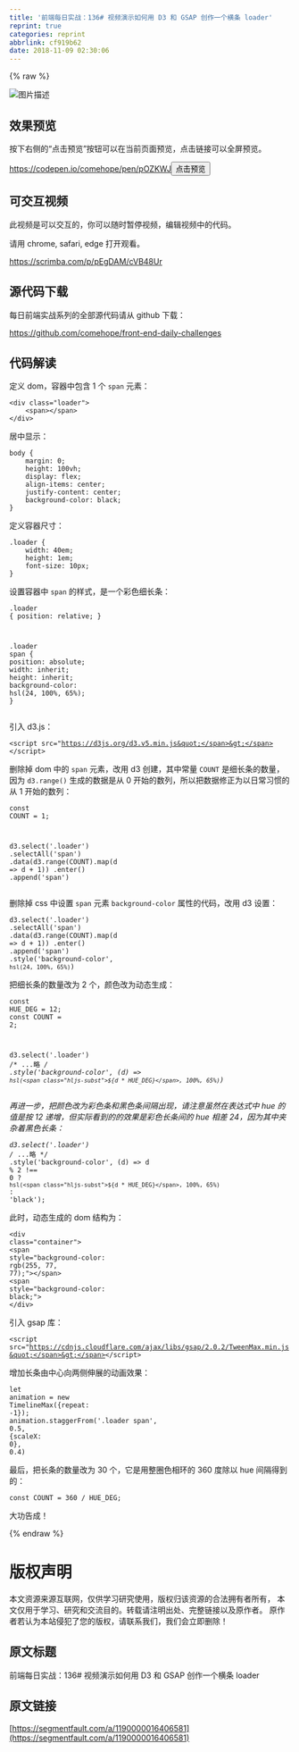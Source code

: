 ```yaml
---
title: '前端每日实战：136# 视频演示如何用 D3 和 GSAP 创作一个横条 loader'
reprint: true
categories: reprint
abbrlink: cf919b62
date: 2018-11-09 02:30:06
---
```


{% raw %}
<p><span class="img-wrap"><img data-src="/img/bVbg0gq?w=400&amp;h=305" src="https://static.alili.tech/img/bVbg0gq?w=400&amp;h=305" alt="&#x56FE;&#x7247;&#x63CF;&#x8FF0;" title="&#x56FE;&#x7247;&#x63CF;&#x8FF0;" style="cursor:pointer;display:inline"></span></p><h2 id="articleHeader0">&#x6548;&#x679C;&#x9884;&#x89C8;</h2><p>&#x6309;&#x4E0B;&#x53F3;&#x4FA7;&#x7684;&#x201C;&#x70B9;&#x51FB;&#x9884;&#x89C8;&#x201D;&#x6309;&#x94AE;&#x53EF;&#x4EE5;&#x5728;&#x5F53;&#x524D;&#x9875;&#x9762;&#x9884;&#x89C8;&#xFF0C;&#x70B9;&#x51FB;&#x94FE;&#x63A5;&#x53EF;&#x4EE5;&#x5168;&#x5C4F;&#x9884;&#x89C8;&#x3002;</p><p><a href="https://codepen.io/comehope/pen/pOZKWJ" rel="nofollow noreferrer" target="_blank">https://codepen.io/comehope/pen/pOZKWJ</a><button class="btn btn-xs btn-default ml10 preview" data-url="comehope/pen/pOZKWJ" data-typeid="3">&#x70B9;&#x51FB;&#x9884;&#x89C8;</button></p><h2 id="articleHeader1">&#x53EF;&#x4EA4;&#x4E92;&#x89C6;&#x9891;</h2><p>&#x6B64;&#x89C6;&#x9891;&#x662F;&#x53EF;&#x4EE5;&#x4EA4;&#x4E92;&#x7684;&#xFF0C;&#x4F60;&#x53EF;&#x4EE5;&#x968F;&#x65F6;&#x6682;&#x505C;&#x89C6;&#x9891;&#xFF0C;&#x7F16;&#x8F91;&#x89C6;&#x9891;&#x4E2D;&#x7684;&#x4EE3;&#x7801;&#x3002;</p><p>&#x8BF7;&#x7528; chrome, safari, edge &#x6253;&#x5F00;&#x89C2;&#x770B;&#x3002;</p><p><a href="https://scrimba.com/p/pEgDAM/cVB48Ur" rel="nofollow noreferrer" target="_blank">https://scrimba.com/p/pEgDAM/cVB48Ur</a></p><h2 id="articleHeader2">&#x6E90;&#x4EE3;&#x7801;&#x4E0B;&#x8F7D;</h2><p>&#x6BCF;&#x65E5;&#x524D;&#x7AEF;&#x5B9E;&#x6218;&#x7CFB;&#x5217;&#x7684;&#x5168;&#x90E8;&#x6E90;&#x4EE3;&#x7801;&#x8BF7;&#x4ECE; github &#x4E0B;&#x8F7D;&#xFF1A;</p><p><a href="https://github.com/comehope/front-end-daily-challenges" rel="nofollow noreferrer" target="_blank">https://github.com/comehope/front-end-daily-challenges</a></p><h2 id="articleHeader3">&#x4EE3;&#x7801;&#x89E3;&#x8BFB;</h2><p>&#x5B9A;&#x4E49; dom&#xFF0C;&#x5BB9;&#x5668;&#x4E2D;&#x5305;&#x542B; 1 &#x4E2A; <code>span</code> &#x5143;&#x7D20;&#xFF1A;</p><div class="widget-codetool" style="display:none"><div class="widget-codetool--inner"><span class="selectCode code-tool" data-toggle="tooltip" data-placement="top" title="" data-original-title="&#x5168;&#x9009;"></span> <span type="button" class="copyCode code-tool" data-toggle="tooltip" data-placement="top" data-clipboard-text="&lt;div class=&quot;loader&quot;&gt;
    &lt;span&gt;&lt;/span&gt;
&lt;/div&gt;" title="" data-original-title="&#x590D;&#x5236;"></span> <span type="button" class="saveToNote code-tool" data-toggle="tooltip" data-placement="top" title="" data-original-title="&#x653E;&#x8FDB;&#x7B14;&#x8BB0;"></span></div></div><pre class="xml hljs"><code class="html"><span class="hljs-tag">&lt;<span class="hljs-name">div</span> <span class="hljs-attr">class</span>=<span class="hljs-string">&quot;loader&quot;</span>&gt;</span>
    <span class="hljs-tag">&lt;<span class="hljs-name">span</span>&gt;</span><span class="hljs-tag">&lt;/<span class="hljs-name">span</span>&gt;</span>
<span class="hljs-tag">&lt;/<span class="hljs-name">div</span>&gt;</span></code></pre><p>&#x5C45;&#x4E2D;&#x663E;&#x793A;&#xFF1A;</p><div class="widget-codetool" style="display:none"><div class="widget-codetool--inner"><span class="selectCode code-tool" data-toggle="tooltip" data-placement="top" title="" data-original-title="&#x5168;&#x9009;"></span> <span type="button" class="copyCode code-tool" data-toggle="tooltip" data-placement="top" data-clipboard-text="body {
    margin: 0;
    height: 100vh;
    display: flex;
    align-items: center;
    justify-content: center;
    background-color: black;
}" title="" data-original-title="&#x590D;&#x5236;"></span> <span type="button" class="saveToNote code-tool" data-toggle="tooltip" data-placement="top" title="" data-original-title="&#x653E;&#x8FDB;&#x7B14;&#x8BB0;"></span></div></div><pre class="css hljs"><code class="css"><span class="hljs-selector-tag">body</span> {
    <span class="hljs-attribute">margin</span>: <span class="hljs-number">0</span>;
    <span class="hljs-attribute">height</span>: <span class="hljs-number">100vh</span>;
    <span class="hljs-attribute">display</span>: flex;
    <span class="hljs-attribute">align-items</span>: center;
    <span class="hljs-attribute">justify-content</span>: center;
    <span class="hljs-attribute">background-color</span>: black;
}</code></pre><p>&#x5B9A;&#x4E49;&#x5BB9;&#x5668;&#x5C3A;&#x5BF8;&#xFF1A;</p><div class="widget-codetool" style="display:none"><div class="widget-codetool--inner"><span class="selectCode code-tool" data-toggle="tooltip" data-placement="top" title="" data-original-title="&#x5168;&#x9009;"></span> <span type="button" class="copyCode code-tool" data-toggle="tooltip" data-placement="top" data-clipboard-text=".loader {
    width: 40em;
    height: 1em;
    font-size: 10px;
}" title="" data-original-title="&#x590D;&#x5236;"></span> <span type="button" class="saveToNote code-tool" data-toggle="tooltip" data-placement="top" title="" data-original-title="&#x653E;&#x8FDB;&#x7B14;&#x8BB0;"></span></div></div><pre class="css hljs"><code class="css"><span class="hljs-selector-class">.loader</span> {
    <span class="hljs-attribute">width</span>: <span class="hljs-number">40em</span>;
    <span class="hljs-attribute">height</span>: <span class="hljs-number">1em</span>;
    <span class="hljs-attribute">font-size</span>: <span class="hljs-number">10px</span>;
}</code></pre><p>&#x8BBE;&#x7F6E;&#x5BB9;&#x5668;&#x4E2D; <code>span</code> &#x7684;&#x6837;&#x5F0F;&#xFF0C;&#x662F;&#x4E00;&#x4E2A;&#x5F69;&#x8272;&#x7EC6;&#x957F;&#x6761;&#xFF1A;</p><div class="widget-codetool" style="display:none"><div class="widget-codetool--inner"><span class="selectCode code-tool" data-toggle="tooltip" data-placement="top" title="" data-original-title="&#x5168;&#x9009;"></span> <span type="button" class="copyCode code-tool" data-toggle="tooltip" data-placement="top" data-clipboard-text=".loader {
    position: relative;
}

.loader span {
    position: absolute;
    width: inherit;
    height: inherit;
    background-color: hsl(24, 100%, 65%);
}" title="" data-original-title="&#x590D;&#x5236;"></span> <span type="button" class="saveToNote code-tool" data-toggle="tooltip" data-placement="top" title="" data-original-title="&#x653E;&#x8FDB;&#x7B14;&#x8BB0;"></span></div></div><pre class="css hljs"><code class="css"><span class="hljs-selector-class">.loader</span> {
    <span class="hljs-attribute">position</span>: relative;
}

<span class="hljs-selector-class">.loader</span> <span class="hljs-selector-tag">span</span> {
    <span class="hljs-attribute">position</span>: absolute;
    <span class="hljs-attribute">width</span>: inherit;
    <span class="hljs-attribute">height</span>: inherit;
    <span class="hljs-attribute">background-color</span>: <span class="hljs-built_in">hsl</span>(24, 100%, 65%);
}</code></pre><p>&#x5F15;&#x5165; d3.js&#xFF1A;</p><div class="widget-codetool" style="display:none"><div class="widget-codetool--inner"><span class="selectCode code-tool" data-toggle="tooltip" data-placement="top" title="" data-original-title="&#x5168;&#x9009;"></span> <span type="button" class="copyCode code-tool" data-toggle="tooltip" data-placement="top" data-clipboard-text="&lt;script src=&quot;https://d3js.org/d3.v5.min.js&quot;&gt;&lt;/script&gt;" title="" data-original-title="&#x590D;&#x5236;"></span> <span type="button" class="saveToNote code-tool" data-toggle="tooltip" data-placement="top" title="" data-original-title="&#x653E;&#x8FDB;&#x7B14;&#x8BB0;"></span></div></div><pre class="xml hljs"><code class="html" style="word-break:break-word;white-space:initial"><span class="hljs-tag">&lt;<span class="hljs-name">script</span> <span class="hljs-attr">src</span>=<span class="hljs-string">&quot;https://d3js.org/d3.v5.min.js&quot;</span>&gt;</span><span class="undefined"></span><span class="hljs-tag">&lt;/<span class="hljs-name">script</span>&gt;</span></code></pre><p>&#x5220;&#x9664;&#x6389; dom &#x4E2D;&#x7684; <code>span</code> &#x5143;&#x7D20;&#xFF0C;&#x6539;&#x7528; d3 &#x521B;&#x5EFA;&#xFF0C;&#x5176;&#x4E2D;&#x5E38;&#x91CF; <code>COUNT</code> &#x662F;&#x7EC6;&#x957F;&#x6761;&#x7684;&#x6570;&#x91CF;&#xFF0C;&#x56E0;&#x4E3A; <code>d3.range()</code> &#x751F;&#x6210;&#x7684;&#x6570;&#x636E;&#x662F;&#x4ECE; 0 &#x5F00;&#x59CB;&#x7684;&#x6570;&#x5217;&#xFF0C;&#x6240;&#x4EE5;&#x628A;&#x6570;&#x636E;&#x4FEE;&#x6B63;&#x4E3A;&#x4EE5;&#x65E5;&#x5E38;&#x4E60;&#x60EF;&#x7684;&#x4ECE; 1 &#x5F00;&#x59CB;&#x7684;&#x6570;&#x5217;&#xFF1A;</p><div class="widget-codetool" style="display:none"><div class="widget-codetool--inner"><span class="selectCode code-tool" data-toggle="tooltip" data-placement="top" title="" data-original-title="&#x5168;&#x9009;"></span> <span type="button" class="copyCode code-tool" data-toggle="tooltip" data-placement="top" data-clipboard-text="const COUNT = 1;

d3.select(&apos;.loader&apos;)
    .selectAll(&apos;span&apos;)
    .data(d3.range(COUNT).map(d =&gt; d + 1))
    .enter()
    .append(&apos;span&apos;)" title="" data-original-title="&#x590D;&#x5236;"></span> <span type="button" class="saveToNote code-tool" data-toggle="tooltip" data-placement="top" title="" data-original-title="&#x653E;&#x8FDB;&#x7B14;&#x8BB0;"></span></div></div><pre class="javascript hljs"><code class="javascript"><span class="hljs-keyword">const</span> COUNT = <span class="hljs-number">1</span>;

d3.select(<span class="hljs-string">&apos;.loader&apos;</span>)
    .selectAll(<span class="hljs-string">&apos;span&apos;</span>)
    .data(d3.range(COUNT).map(<span class="hljs-function"><span class="hljs-params">d</span> =&gt;</span> d + <span class="hljs-number">1</span>))
    .enter()
    .append(<span class="hljs-string">&apos;span&apos;</span>)</code></pre><p>&#x5220;&#x9664;&#x6389; css &#x4E2D;&#x8BBE;&#x7F6E; <code>span</code> &#x5143;&#x7D20; <code>background-color</code> &#x5C5E;&#x6027;&#x7684;&#x4EE3;&#x7801;&#xFF0C;&#x6539;&#x7528; d3 &#x8BBE;&#x7F6E;&#xFF1A;</p><div class="widget-codetool" style="display:none"><div class="widget-codetool--inner"><span class="selectCode code-tool" data-toggle="tooltip" data-placement="top" title="" data-original-title="&#x5168;&#x9009;"></span> <span type="button" class="copyCode code-tool" data-toggle="tooltip" data-placement="top" data-clipboard-text="d3.select(&apos;.loader&apos;)
    .selectAll(&apos;span&apos;)
    .data(d3.range(COUNT).map(d =&gt; d + 1))
    .enter()
    .append(&apos;span&apos;)
    .style(&apos;background-color&apos;, `hsl(24, 100%, 65%)`)" title="" data-original-title="&#x590D;&#x5236;"></span> <span type="button" class="saveToNote code-tool" data-toggle="tooltip" data-placement="top" title="" data-original-title="&#x653E;&#x8FDB;&#x7B14;&#x8BB0;"></span></div></div><pre class="javascript hljs"><code class="javascript">d3.select(<span class="hljs-string">&apos;.loader&apos;</span>)
    .selectAll(<span class="hljs-string">&apos;span&apos;</span>)
    .data(d3.range(COUNT).map(<span class="hljs-function"><span class="hljs-params">d</span> =&gt;</span> d + <span class="hljs-number">1</span>))
    .enter()
    .append(<span class="hljs-string">&apos;span&apos;</span>)
    .style(<span class="hljs-string">&apos;background-color&apos;</span>, <span class="hljs-string">`hsl(24, 100%, 65%)`</span>)</code></pre><p>&#x628A;&#x7EC6;&#x957F;&#x6761;&#x7684;&#x6570;&#x91CF;&#x6539;&#x4E3A; 2 &#x4E2A;&#xFF0C;&#x989C;&#x8272;&#x6539;&#x4E3A;&#x52A8;&#x6001;&#x751F;&#x6210;&#xFF1A;</p><div class="widget-codetool" style="display:none"><div class="widget-codetool--inner"><span class="selectCode code-tool" data-toggle="tooltip" data-placement="top" title="" data-original-title="&#x5168;&#x9009;"></span> <span type="button" class="copyCode code-tool" data-toggle="tooltip" data-placement="top" data-clipboard-text="const HUE_DEG = 12;
const COUNT = 2;

d3.select(&apos;.loader&apos;)
    /* ...&#x7565; */
    .style(&apos;background-color&apos;, (d) =&gt; `hsl(${d * HUE_DEG}, 100%, 65%)`)" title="" data-original-title="&#x590D;&#x5236;"></span> <span type="button" class="saveToNote code-tool" data-toggle="tooltip" data-placement="top" title="" data-original-title="&#x653E;&#x8FDB;&#x7B14;&#x8BB0;"></span></div></div><pre class="javascript hljs"><code class="javascript"><span class="hljs-keyword">const</span> HUE_DEG = <span class="hljs-number">12</span>;
<span class="hljs-keyword">const</span> COUNT = <span class="hljs-number">2</span>;

d3.select(<span class="hljs-string">&apos;.loader&apos;</span>)
    <span class="hljs-comment">/* ...&#x7565; */</span>
    .style(<span class="hljs-string">&apos;background-color&apos;</span>, (d) =&gt; <span class="hljs-string">`hsl(<span class="hljs-subst">${d * HUE_DEG}</span>, 100%, 65%)`</span>)</code></pre><p>&#x518D;&#x8FDB;&#x4E00;&#x6B65;&#xFF0C;&#x628A;&#x989C;&#x8272;&#x6539;&#x4E3A;&#x5F69;&#x8272;&#x6761;&#x548C;&#x9ED1;&#x8272;&#x6761;&#x95F4;&#x9694;&#x51FA;&#x73B0;&#xFF0C;&#x8BF7;&#x6CE8;&#x610F;&#x867D;&#x7136;&#x5728;&#x8868;&#x8FBE;&#x5F0F;&#x4E2D; hue &#x7684;&#x503C;&#x662F;&#x6309; 12 &#x9012;&#x589E;&#xFF0C;&#x4F46;&#x5B9E;&#x9645;&#x770B;&#x5230;&#x7684;&#x7684;&#x6548;&#x679C;&#x662F;&#x5F69;&#x8272;&#x957F;&#x6761;&#x95F4;&#x7684; hue &#x76F8;&#x5DEE; 24&#xFF0C;&#x56E0;&#x4E3A;&#x5176;&#x4E2D;&#x5939;&#x6742;&#x7740;&#x9ED1;&#x8272;&#x957F;&#x6761;&#xFF1A;</p><div class="widget-codetool" style="display:none"><div class="widget-codetool--inner"><span class="selectCode code-tool" data-toggle="tooltip" data-placement="top" title="" data-original-title="&#x5168;&#x9009;"></span> <span type="button" class="copyCode code-tool" data-toggle="tooltip" data-placement="top" data-clipboard-text="d3.select(&apos;.loader&apos;)
    /* ...&#x7565; */
    .style(&apos;background-color&apos;, (d) =&gt; d % 2 !== 0
        ? `hsl(${d * HUE_DEG}, 100%, 65%)`
        : &apos;black&apos;);" title="" data-original-title="&#x590D;&#x5236;"></span> <span type="button" class="saveToNote code-tool" data-toggle="tooltip" data-placement="top" title="" data-original-title="&#x653E;&#x8FDB;&#x7B14;&#x8BB0;"></span></div></div><pre class="javascript hljs"><code class="javascript">d3.select(<span class="hljs-string">&apos;.loader&apos;</span>)
    <span class="hljs-comment">/* ...&#x7565; */</span>
    .style(<span class="hljs-string">&apos;background-color&apos;</span>, (d) =&gt; d % <span class="hljs-number">2</span> !== <span class="hljs-number">0</span>
        ? <span class="hljs-string">`hsl(<span class="hljs-subst">${d * HUE_DEG}</span>, 100%, 65%)`</span>
        : <span class="hljs-string">&apos;black&apos;</span>);</code></pre><p>&#x6B64;&#x65F6;&#xFF0C;&#x52A8;&#x6001;&#x751F;&#x6210;&#x7684; dom &#x7ED3;&#x6784;&#x4E3A;&#xFF1A;</p><div class="widget-codetool" style="display:none"><div class="widget-codetool--inner"><span class="selectCode code-tool" data-toggle="tooltip" data-placement="top" title="" data-original-title="&#x5168;&#x9009;"></span> <span type="button" class="copyCode code-tool" data-toggle="tooltip" data-placement="top" data-clipboard-text="&lt;div class=&quot;container&quot;&gt;
    &lt;span style=&quot;background-color: rgb(255, 77, 77);&quot;&gt;&lt;/span&gt;
    &lt;span style=&quot;background-color: black;&quot;&gt;
&lt;/div&gt;" title="" data-original-title="&#x590D;&#x5236;"></span> <span type="button" class="saveToNote code-tool" data-toggle="tooltip" data-placement="top" title="" data-original-title="&#x653E;&#x8FDB;&#x7B14;&#x8BB0;"></span></div></div><pre class="xml hljs"><code class="html"><span class="hljs-tag">&lt;<span class="hljs-name">div</span> <span class="hljs-attr">class</span>=<span class="hljs-string">&quot;container&quot;</span>&gt;</span>
    <span class="hljs-tag">&lt;<span class="hljs-name">span</span> <span class="hljs-attr">style</span>=<span class="hljs-string">&quot;background-color: rgb(255, 77, 77);&quot;</span>&gt;</span><span class="hljs-tag">&lt;/<span class="hljs-name">span</span>&gt;</span>
    <span class="hljs-tag">&lt;<span class="hljs-name">span</span> <span class="hljs-attr">style</span>=<span class="hljs-string">&quot;background-color: black;&quot;</span>&gt;</span>
<span class="hljs-tag">&lt;/<span class="hljs-name">div</span>&gt;</span></code></pre><p>&#x5F15;&#x5165; gsap &#x5E93;&#xFF1A;</p><div class="widget-codetool" style="display:none"><div class="widget-codetool--inner"><span class="selectCode code-tool" data-toggle="tooltip" data-placement="top" title="" data-original-title="&#x5168;&#x9009;"></span> <span type="button" class="copyCode code-tool" data-toggle="tooltip" data-placement="top" data-clipboard-text="&lt;script src=&quot;https://cdnjs.cloudflare.com/ajax/libs/gsap/2.0.2/TweenMax.min.js&quot;&gt;&lt;/script&gt;" title="" data-original-title="&#x590D;&#x5236;"></span> <span type="button" class="saveToNote code-tool" data-toggle="tooltip" data-placement="top" title="" data-original-title="&#x653E;&#x8FDB;&#x7B14;&#x8BB0;"></span></div></div><pre class="xml hljs"><code class="html" style="word-break:break-word;white-space:initial"><span class="hljs-tag">&lt;<span class="hljs-name">script</span> <span class="hljs-attr">src</span>=<span class="hljs-string">&quot;https://cdnjs.cloudflare.com/ajax/libs/gsap/2.0.2/TweenMax.min.js&quot;</span>&gt;</span><span class="undefined"></span><span class="hljs-tag">&lt;/<span class="hljs-name">script</span>&gt;</span></code></pre><p>&#x589E;&#x52A0;&#x957F;&#x6761;&#x7531;&#x4E2D;&#x5FC3;&#x5411;&#x4E24;&#x4FA7;&#x4F38;&#x5C55;&#x7684;&#x52A8;&#x753B;&#x6548;&#x679C;&#xFF1A;</p><div class="widget-codetool" style="display:none"><div class="widget-codetool--inner"><span class="selectCode code-tool" data-toggle="tooltip" data-placement="top" title="" data-original-title="&#x5168;&#x9009;"></span> <span type="button" class="copyCode code-tool" data-toggle="tooltip" data-placement="top" data-clipboard-text="let animation = new TimelineMax({repeat: -1});
animation.staggerFrom(&apos;.loader span&apos;, 0.5, {scaleX: 0}, 0.4)" title="" data-original-title="&#x590D;&#x5236;"></span> <span type="button" class="saveToNote code-tool" data-toggle="tooltip" data-placement="top" title="" data-original-title="&#x653E;&#x8FDB;&#x7B14;&#x8BB0;"></span></div></div><pre class="javascript hljs"><code class="javascript"><span class="hljs-keyword">let</span> animation = <span class="hljs-keyword">new</span> TimelineMax({<span class="hljs-attr">repeat</span>: <span class="hljs-number">-1</span>});
animation.staggerFrom(<span class="hljs-string">&apos;.loader span&apos;</span>, <span class="hljs-number">0.5</span>, {<span class="hljs-attr">scaleX</span>: <span class="hljs-number">0</span>}, <span class="hljs-number">0.4</span>)</code></pre><p>&#x6700;&#x540E;&#xFF0C;&#x628A;&#x957F;&#x6761;&#x7684;&#x6570;&#x91CF;&#x6539;&#x4E3A; 30 &#x4E2A;&#xFF0C;&#x5B83;&#x662F;&#x7528;&#x6574;&#x5708;&#x8272;&#x76F8;&#x73AF;&#x7684; 360 &#x5EA6;&#x9664;&#x4EE5; hue &#x95F4;&#x9694;&#x5F97;&#x5230;&#x7684;&#xFF1A;</p><div class="widget-codetool" style="display:none"><div class="widget-codetool--inner"><span class="selectCode code-tool" data-toggle="tooltip" data-placement="top" title="" data-original-title="&#x5168;&#x9009;"></span> <span type="button" class="copyCode code-tool" data-toggle="tooltip" data-placement="top" data-clipboard-text="const COUNT = 360 / HUE_DEG;" title="" data-original-title="&#x590D;&#x5236;"></span> <span type="button" class="saveToNote code-tool" data-toggle="tooltip" data-placement="top" title="" data-original-title="&#x653E;&#x8FDB;&#x7B14;&#x8BB0;"></span></div></div><pre class="javascript hljs"><code class="javascript" style="word-break:break-word;white-space:initial"><span class="hljs-keyword">const</span> COUNT = <span class="hljs-number">360</span> / HUE_DEG;</code></pre><p>&#x5927;&#x529F;&#x544A;&#x6210;&#xFF01;</p>
{% endraw %}

# 版权声明
本文资源来源互联网，仅供学习研究使用，版权归该资源的合法拥有者所有，
本文仅用于学习、研究和交流目的。转载请注明出处、完整链接以及原作者。
原作者若认为本站侵犯了您的版权，请联系我们，我们会立即删除！

## 原文标题
前端每日实战：136# 视频演示如何用 D3 和 GSAP 创作一个横条 loader

## 原文链接
[https://segmentfault.com/a/1190000016406581](https://segmentfault.com/a/1190000016406581)

